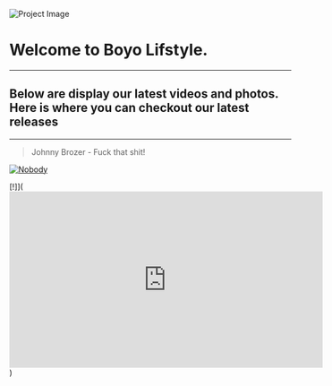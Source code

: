 ![Project Image](https://ia601408.us.archive.org/30/items/photoart1_20190627/WhatsApp%20Image%202019-05-11%20at%2002.40.24.jpeg)

# Welcome to Boyo Lifstyle.
---
## Below are display our latest videos and photos. Here is where you can checkout our latest releases
---
>Johnny Brozer - Fuck that shit!

[![Nobody](https://ia801407.us.archive.org/26/items/johnnybrozercoverfuckthatshit/Johnny%20Brozer_cover%20fuck%20that%20shit.jpg)](https://www.youtube.com/watch?v=2efF13m7P70)


[!][](https://ia801408.us.archive.org/22/items/capturedecran6/Capture%20d%E2%80%99%C3%A9cran%20(6).png)](<iframe width="560" height="315" src="https://www.youtube.com/embed/boJewW5Mnxs" frameborder="0" allow="accelerometer; autoplay; encrypted-media; gyroscope; picture-in-picture" allowfullscreen></iframe>)
